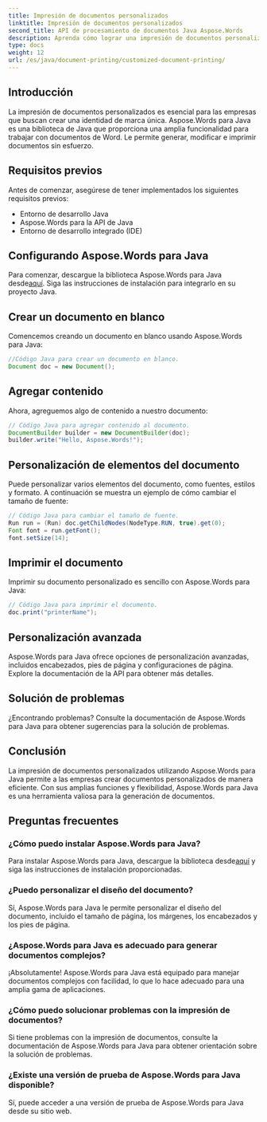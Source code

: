 ```yaml
---
title: Impresión de documentos personalizados
linktitle: Impresión de documentos personalizados
second_title: API de procesamiento de documentos Java Aspose.Words
description: Aprenda cómo lograr una impresión de documentos personalizada sin esfuerzo con Aspose.Words para Java. Esta guía paso a paso cubre todo, desde la configuración hasta la personalización avanzada.
type: docs
weight: 12
url: /es/java/document-printing/customized-document-printing/
---
```


## Introducción

La impresión de documentos personalizados es esencial para las empresas que buscan crear una identidad de marca única. Aspose.Words para Java es una biblioteca de Java que proporciona una amplia funcionalidad para trabajar con documentos de Word. Le permite generar, modificar e imprimir documentos sin esfuerzo.

## Requisitos previos

Antes de comenzar, asegúrese de tener implementados los siguientes requisitos previos:

- Entorno de desarrollo Java
- Aspose.Words para la API de Java
- Entorno de desarrollo integrado (IDE)

## Configurando Aspose.Words para Java

 Para comenzar, descargue la biblioteca Aspose.Words para Java desde[aquí](https://releases.aspose.com/words/java/). Siga las instrucciones de instalación para integrarlo en su proyecto Java.

## Crear un documento en blanco

Comencemos creando un documento en blanco usando Aspose.Words para Java:

```java
//Código Java para crear un documento en blanco.
Document doc = new Document();
```

## Agregar contenido

Ahora, agreguemos algo de contenido a nuestro documento:

```java
// Código Java para agregar contenido al documento.
DocumentBuilder builder = new DocumentBuilder(doc);
builder.write("Hello, Aspose.Words!");
```

## Personalización de elementos del documento

Puede personalizar varios elementos del documento, como fuentes, estilos y formato. A continuación se muestra un ejemplo de cómo cambiar el tamaño de fuente:

```java
// Código Java para cambiar el tamaño de fuente.
Run run = (Run) doc.getChildNodes(NodeType.RUN, true).get(0);
Font font = run.getFont();
font.setSize(14);
```

## Imprimir el documento

Imprimir su documento personalizado es sencillo con Aspose.Words para Java:

```java
// Código Java para imprimir el documento.
doc.print("printerName");
```

## Personalización avanzada

Aspose.Words para Java ofrece opciones de personalización avanzadas, incluidos encabezados, pies de página y configuraciones de página. Explore la documentación de la API para obtener más detalles.

## Solución de problemas

¿Encontrando problemas? Consulte la documentación de Aspose.Words para Java para obtener sugerencias para la solución de problemas.

## Conclusión

La impresión de documentos personalizados utilizando Aspose.Words para Java permite a las empresas crear documentos personalizados de manera eficiente. Con sus amplias funciones y flexibilidad, Aspose.Words para Java es una herramienta valiosa para la generación de documentos.

## Preguntas frecuentes

### ¿Cómo puedo instalar Aspose.Words para Java?

 Para instalar Aspose.Words para Java, descargue la biblioteca desde[aquí](https://releases.aspose.com/words/java/) y siga las instrucciones de instalación proporcionadas.

### ¿Puedo personalizar el diseño del documento?

Sí, Aspose.Words para Java le permite personalizar el diseño del documento, incluido el tamaño de página, los márgenes, los encabezados y los pies de página.

### ¿Aspose.Words para Java es adecuado para generar documentos complejos?

¡Absolutamente! Aspose.Words para Java está equipado para manejar documentos complejos con facilidad, lo que lo hace adecuado para una amplia gama de aplicaciones.

### ¿Cómo puedo solucionar problemas con la impresión de documentos?

Si tiene problemas con la impresión de documentos, consulte la documentación de Aspose.Words para Java para obtener orientación sobre la solución de problemas.

### ¿Existe una versión de prueba de Aspose.Words para Java disponible?

Sí, puede acceder a una versión de prueba de Aspose.Words para Java desde su sitio web.